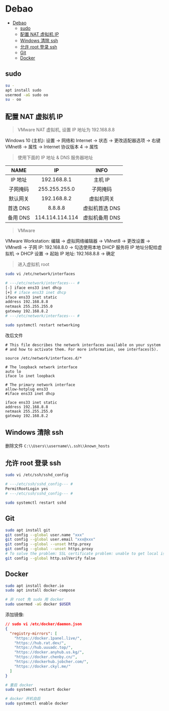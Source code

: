 # Debao

- [Debao](#debao)
  - [sudo](#sudo)
  - [配置 NAT 虚拟机 IP](#配置-nat-虚拟机-ip)
  - [Windows 清除 ssh](#windows-清除-ssh)
  - [允许 root 登录 ssh](#允许-root-登录-ssh)
  - [Git](#git)
  - [Docker](#docker)

## sudo

```bash
su -
apt install sudo
usermod -aG sudo oo
su - oo
```

## 配置 NAT 虚拟机 IP

> VMware NAT 虚拟机, 设置 IP 地址为 192.168.8.8

Windows 10 (主机): 设置 -> 网络和 Internet -> 状态 -> 更改适配器选项 -> 右键 VMnet8 -> 属性 -> Internet 协议版本 4 -> 属性

> 使用下面的 IP 地址 & DNS 服务器地址

|   NAME   |       IP        |      INFO      |
| :------: | :-------------: | :------------: |
| IP 地址  |   192.168.8.1   |    主机 IP     |
| 子网掩码 |  255.255.255.0  |    子网掩码    |
| 默认网关 |   192.168.8.2   |   虚拟机网关   |
| 首选 DNS |     8.8.8.8     | 虚拟机首选 DNS |
| 备用 DNS | 114.114.114.114 | 虚拟机备用 DNS |

> VMware

VMware Workstation: 编辑 -> 虚拟网络编辑器 -> VMnet8 -> 更改设置 -> VMnet8 -> 子网 IP: 192.168.8.0 -> 勾选使用本地 DHCP 服务将 IP 地址分配给虚拟机 -> DHCP 设置 -> 起始 IP 地址: 192.168.8.8 -> 确定

> 进入虚拟机 root

```bash
sudo vi /etc/network/interfaces

# ---/etc/network/interfaces--- #
[-] iface ens33 inet dhcp
[+] # iface ens33 inet dhcp
iface ens33 inet static
address 192.168.8.8
netmask 255.255.255.0
gateway 192.168.8.2
# ---/etc/network/interfaces--- #

sudo systemctl restart networking
```

改后文件

```interfaces
# This file describes the network interfaces available on your system
# and how to activate them. For more information, see interfaces(5).

source /etc/network/interfaces.d/*

# The loopback network interface
auto lo
iface lo inet loopback

# The primary network interface
allow-hotplug ens33
#iface ens33 inet dhcp

iface ens33 inet static
address 192.168.8.8
netmask 255.255.255.0
gateway 192.168.8.2
```

## Windows 清除 ssh

删除文件 `C:\\Users\\username\\.ssh\\known_hosts`

## 允许 root 登录 ssh

```bash
sudo vi /etc/ssh/sshd_config

# ---/etc/ssh/sshd_config--- #
PermitRootLogin yes
# ---/etc/ssh/sshd_config--- #

sudo systemctl restart sshd
```

## Git

```bash
sudo apt install git
git config --global user.name "xxx"
git config --global user.email "xxx@xxx"
git config --global --unset http.proxy
git config --global --unset https.proxy
# To solve the problem: SSL certificate problem: unable to get local issuer certificate
git config --global http.sslVerify false
```

## Docker

```bash
sudo apt install docker.io
sudo apt install docker-compose

# 非 root 免 sudo 用 docker
sudo usermod -aG docker $USER
```

添加镜像:

```json
// sudo vi /etc/docker/daemon.json
{
  "registry-mirrors": [
    "https://docker.1panel.live/",
    "https://hub.rat.dev/",
    "https://hub.uuuadc.top/",
    "https://docker.anyhub.us.kg/",
    "https://docker.chenby.cn/",
    "https://dockerhub.jobcher.com/",
    "https://docker.ckyl.me/"
  ]
}
```

```bash
# 重启 docker
sudo systemctl restart docker

# docker 开机自启
sudo systemctl enable docker
```
